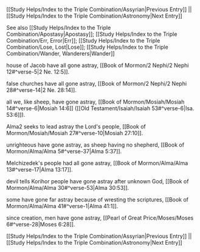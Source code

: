 [[Study Helps/Index to the Triple Combination/Assyrian|Previous Entry]]  ||  [[Study Helps/Index to the Triple Combination/Astronomy|Next Entry]]

 See also [[Study Helps/Index to the Triple Combination/Apostasy|Apostasy]]; [[Study Helps/Index to the Triple Combination/Err, Error|Err]]; [[Study Helps/Index to the Triple Combination/Lose, Lost|Lose]]; [[Study Helps/Index to the Triple Combination/Wander, Wanderers|Wander]]

 house of Jacob have all gone astray, [[Book of Mormon/2 Nephi/2 Nephi 12#^verse-5|2 Ne. 12:5]].

 false churches have all gone astray, [[Book of Mormon/2 Nephi/2 Nephi 28#^verse-14|2 Ne. 28:14]].

 all we, like sheep, have gone astray, [[Book of Mormon/Mosiah/Mosiah 14#^verse-6|Mosiah 14:6]] ([[Old Testament/Isaiah/Isaiah 53#^verse-6|Isa. 53:6]]).

 Alma2 seeks to lead astray the Lord's people, [[Book of Mormon/Mosiah/Mosiah 27#^verse-10|Mosiah 27:10]].

 unrighteous have gone astray, as sheep having no shepherd, [[Book of Mormon/Alma/Alma 5#^verse-37|Alma 5:37]].

 Melchizedek's people had all gone astray, [[Book of Mormon/Alma/Alma 13#^verse-17|Alma 13:17]].

 devil tells Korihor people have gone astray after unknown God, [[Book of Mormon/Alma/Alma 30#^verse-53|Alma 30:53]].

 some have gone far astray because of wresting the scriptures, [[Book of Mormon/Alma/Alma 41#^verse-1|Alma 41:1]].

 since creation, men have gone astray, [[Pearl of Great Price/Moses/Moses 6#^verse-28|Moses 6:28]].

[[Study Helps/Index to the Triple Combination/Assyrian|Previous Entry]]  ||  [[Study Helps/Index to the Triple Combination/Astronomy|Next Entry]]